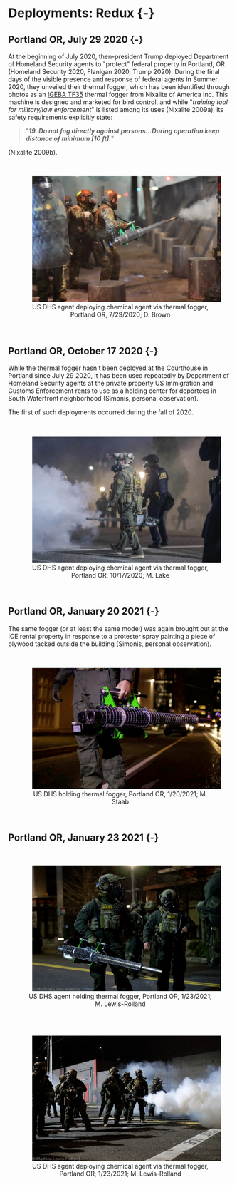 # Deployments: Redux {-}

## Portland OR, July 29 2020 {-}

At the beginning of July 2020, then-president Trump deployed Department of Homeland Security agents to "protect" federal property in Portland, OR (Homeland Security 2020, Flanigan 2020, Trump 2020).
During the final days of the visible presence and response of federal agents in Summer 2020, they unveiled their thermal fogger, which has been identified through photos as an [IGEBA TF35](https://www.nixalite.com/product/igeba-tf-35) thermal fogger from Nixalite of America Inc.
This machine is designed and marketed for bird control, and while "_training tool for military/law enforcement_" is listed among its uses (Nixalite 2009a), its safety requirements explicitly state: 

> "_**19. Do not fog directly against persons...During operation keep distance of minimum [10 ft].**_"

(Nixalite 2009b).

<br>
  <div style="text-align: center;">
  <figure>
  <img src="img/portland_2020_07_29.jpg" alt="Fully riot-geared and for some reason in green camo US Homeland Security agents (to the middle and the left of the photo) behind a row of two-foot tall, one-foot radius metal posts, behind a metal grate wall over 7 feet tall with metal support beams and concrete pylon buttressing. In the front of the left side is an agent holding a plastic clear riot shield, through which you can see a patch that say 'Border Patrol Federal Agent' in yellow and some insignia patches as well. In the middle are the agents in camo, one with a hand on the shoulder of another who is operating a thermal fogger machine shooting gas through the fence. The machine is maybe four or five feet long and has a body not unlike a bush whacker with a two-cycle engine, but fueling a vaporizer instead of a rotor. The agent is holding the machine with their right hand visibly and there is a black strap across their shoulder holding it up. The machine is mostly shiny metal, although the tip is showing signs of corrosion (no surprise based on the compounds and heat) and the supports of the body are a bright green. source: https://twitter.com/dougbrown8/status/1288727075197657088/photo/1    " width="500"  style="margin: 0 1em 0 1em" />
   <figcaption> US DHS agent deploying chemical agent via thermal fogger, Portland OR, 7/29/2020; D. Brown  </figcaption>
  </figure>
  </div>
<br>



## Portland OR, October 17 2020 {-}

While the thermal fogger hasn't been deployed at the Courthouse in Portland since July 29 2020, it has been used repeatedly by Department of Homeland Security agents at the private property US Immigration and Customs Enforcement rents to use as a holding center for deportees in South Waterfront neighborhood (Simonis, personal observation).

The first of such deployments occurred during the fall of 2020.


<br>
  <div style="text-align: center;">
  <figure>
  <img src="img/portland_2020_10_17.png" alt="One person in green protective gear, wearing a bulletproof vest with weapons strapped to the body and wearing a helmet and gas mask is walking to the left carrying a fogger in the right hand arm extended down, nozzle pointing forward. A cloud of gas is coming from the nozzle. Next to them is someone dressed all in black with a bullet proof vest with the word POLICE across the back, also wearing a helmet and gas mask. It is night and there are additional clouds of gas and the shapes of people in the background. source: https://twitter.com/MasonLakePhoto/status/1317869903345414144    " width="500"  style="margin: 0 1em 0 1em" />
   <figcaption> US DHS agent deploying chemical agent via thermal fogger, Portland OR, 10/17/2020; M. Lake  </figcaption>
  </figure>
  </div> 
<br>



## Portland OR, January 20 2021 {-}

The same fogger (or at least the same model) was again brought out at the ICE rental property in response to a protester spray painting a piece of plywood tacked outside the building (Simonis, personal observation). 

<br>
  <div style="text-align: center;">
  <figure>
  <img src="img/portland_2021_01_20.png" alt="Night in a city, building lights in the background. One person standing alone in the center of a road, shown from the waist to the ankles. The person is wearing work pants with covered pockets at the thighs and calves, long sleeve shirt, and a glove on the right hand. In the left hand they are gripping the handle of a neon green fogger tool. The long black nozzle, covered with a wire cage, projects backwards and the motor is towards the front. It is being held at hip height; the arm holding it is relaxed down. source: https://twitter.com/MaranieRae/status/1352394871080816641/photo/1    " width="500"  style="margin: 0 1em 0 1em" />
   <figcaption> US DHS holding thermal fogger, Portland OR, 1/20/2021; M. Staab  </figcaption>
  </figure>
  </div> 
<br>




## Portland OR, January 23 2021 {-}



<br>
  <div style="text-align: center;">
  <figure>
  <img src="img/portland_2021_01_23_1.png" alt="Night time with the light from a street light visible in the background. Two officers dressed in full protective gear with bulletproof vests holding supplies on, with the word POLICE stenciled in yellow. They are both wearing helmets and gas masks. The nearer one is holding a gas fogger in the right hand. Thefogger looks like a long tube between 3 and 4 feet long with a handle and motor parts near the back. The tube is covered with a wire cage until about the last half foot, which is a plain and narrower tube. Behind these two officers are some dimly lit buildings and one or two other officers but they are not clear. source: https://twitter.com/MathieuLRolland/status/1353427314348986373/photo/1     " width="500"  style="margin: 0 1em 0 1em" />
   <figcaption> US DHS agent holding thermal fogger, Portland OR, 1/23/2021; M. Lewis-Rolland  </figcaption>
  </figure>
  </div>
<br>



<br>
  <div style="text-align: center;">
  <figure>
  <img src="img/portland_2021_01_23_2.png" alt="Nine people wearing full protective gear including helmets and gas masks standing spread out across a street at night. One is holding a gas fogger in one hand and gas is spewing and a cloud is forming in front of them. There is also some gas cloud behind the group. All of them seem to be wearing weapons on their gear but details are not clear. It is night. There is a grey building in the background with a red door and red trim. A white stripe on the roadway has the words MELT ICE spray painted on it. source: https://twitter.com/MathieuLRolland/status/1353427325405126656/photo/3    " width="500"  style="margin: 0 1em 0 1em" /> 
  <figcaption> US DHS agent deploying chemical agent via thermal fogger, Portland OR, 1/23/2021; M. Lewis-Rolland  </figcaption>
  </figure>
  </div>
<br>



